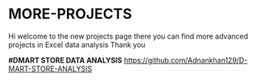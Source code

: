 # MORE-PROJECTS
Hi welcome to the new projects page there you can find more advanced projects in Excel data analysis Thank you

**#DMART STORE DATA ANALYSIS**
https://github.com/Adnankhan129/D-MART-STORE-ANALYSIS

